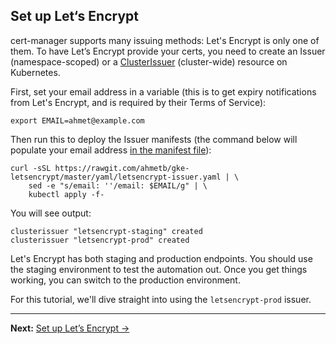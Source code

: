 ## Set up Let‘s Encrypt

cert-manager supports many issuing methods: Let's Encrypt is only one of them.
To have Let’s Encrypt provide your certs, you need to create an Issuer
(namespace-scoped) or a [ClusterIssuer] (cluster-wide) resource on Kubernetes.


First, set your email address in a variable (this is to get expiry notifications
from Let's Encrypt, and is required by their Terms of Service):

    export EMAIL=ahmet@example.com

Then run this to deploy the Issuer manifests (the command below will populate
your email address [in the manifest file][manifest]):

    curl -sSL https://rawgit.com/ahmetb/gke-letsencrypt/master/yaml/letsencrypt-issuer.yaml | \
        sed -e "s/email: ''/email: $EMAIL/g" | \
        kubectl apply -f-

You will see output:

    clusterissuer "letsencrypt-staging" created
    clusterissuer "letsencrypt-prod" created


Let's Encrypt has both staging and production endpoints. You should use the
staging environment to test the automation out. Once you get things working, you
can switch to the production environment.

For this tutorial, we'll dive straight into using the `letsencrypt-prod` issuer.


[cert-manager]: https://github.com/jetstack/cert-manager/
[ClusterIssuer]: https://github.com/jetstack/cert-manager/blob/master/docs/user-guides/cluster-issuers.md
[manifest]: yaml/letsencrypt-issuer.yaml
-----

**Next:** [Set up Let’s Encrypt &rarr;](40-deploy-an-app.md)

